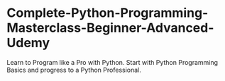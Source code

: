 # Complete-Python-Programming-Masterclass-Beginner-Advanced-Udemy
Learn to Program like a Pro with Python. Start with Python Programming Basics and progress to a Python Professional.
